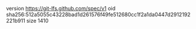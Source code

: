 version https://git-lfs.github.com/spec/v1
oid sha256:512a5055c43228bad1d261576f49fe512680cc1f2a1da0447d2912192221b911
size 1410
